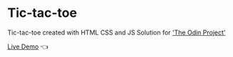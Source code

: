 # Tic-tac-toe

Tic-tac-toe created with HTML CSS and JS
Solution for ['The Odin Project'](https://www.theodinproject.com/)

[Live Demo](https://rokufsd.github.io/tic-tac-toe/) :point_left:
